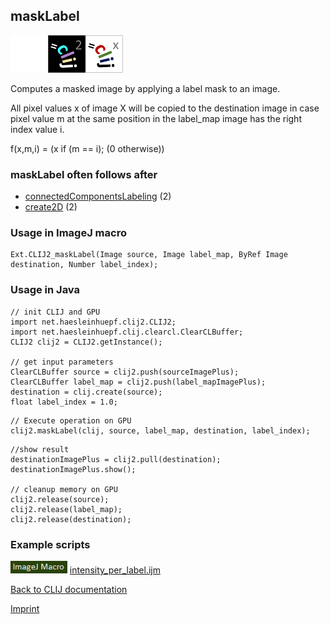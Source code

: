 ## maskLabel
<img src="images/mini_empty_logo.png"/><img src="images/mini_clij2_logo.png"/><img src="images/mini_clijx_logo.png"/>

Computes a masked image by applying a label mask to an image. 

All pixel values x of image X will be copied
to the destination image in case pixel value m at the same position in the label_map image has the right index value i.

f(x,m,i) = (x if (m == i); (0 otherwise))

### maskLabel often follows after
* <a href="reference_connectedComponentsLabeling">connectedComponentsLabeling</a> (2)
* <a href="reference_create2D">create2D</a> (2)


### Usage in ImageJ macro
```
Ext.CLIJ2_maskLabel(Image source, Image label_map, ByRef Image destination, Number label_index);
```


### Usage in Java
```
// init CLIJ and GPU
import net.haesleinhuepf.clij2.CLIJ2;
import net.haesleinhuepf.clij.clearcl.ClearCLBuffer;
CLIJ2 clij2 = CLIJ2.getInstance();

// get input parameters
ClearCLBuffer source = clij2.push(sourceImagePlus);
ClearCLBuffer label_map = clij2.push(label_mapImagePlus);
destination = clij.create(source);
float label_index = 1.0;
```

```
// Execute operation on GPU
clij2.maskLabel(clij, source, label_map, destination, label_index);
```

```
//show result
destinationImagePlus = clij2.pull(destination);
destinationImagePlus.show();

// cleanup memory on GPU
clij2.release(source);
clij2.release(label_map);
clij2.release(destination);
```




### Example scripts
<a href="https://github.com/clij/clij2-docs/blob/master/src/main/macro/intensity_per_label.ijm"><img src="images/language_macro.png" height="20"/></a> [intensity_per_label.ijm](https://github.com/clij/clij2-docs/blob/master/src/main/macro/intensity_per_label.ijm)  


[Back to CLIJ documentation](https://clij.github.io/)

[Imprint](https://clij.github.io/imprint)

